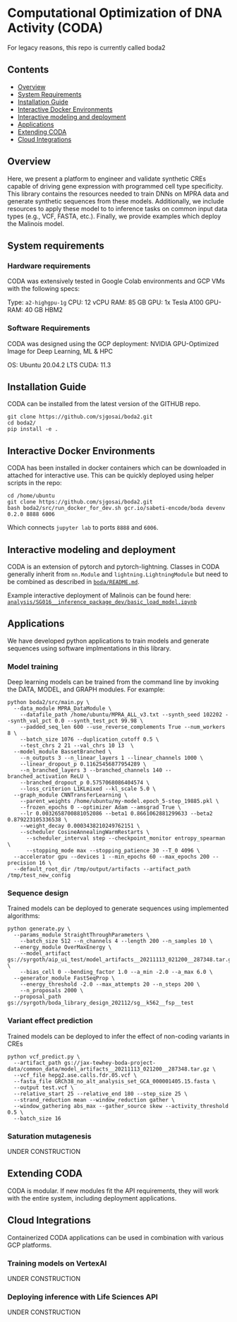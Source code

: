 # Computational Optimization of DNA Activity (CODA)
For legacy reasons, this repo is currently called boda2

## Contents

- [Overview](##overview)
- [System Requirements](##system-requirements)
- [Installation Guide](##installation-guide)
- [Interactive Docker Environments](##interactive-docker-environments)
- [Interactive modeling and deployment](##interactive-modeling-and-deployment)
- [Applications](##applications)
- [Extending CODA](##extending-coda)
- [Cloud Integrations](##cloud-integrations)

## Overview
Here, we present a platform to engineer and validate synthetic CREs capable of driving gene expression
with programmed cell type specificity. This library contains the resources needed to train DNNs on MPRA data and generate synthetic sequences from these models. Additionally, we include resources to apply these model to to inference tasks on common input data types (e.g., VCF, FASTA, etc.). Finally, we provide examples which deploy the Malinois model.

## System requirements
### Hardware requirements
CODA was extensively tested in Google Colab environments and GCP VMs with the following specs:

Type: `a2-highgpu-1g`
CPU: 12 vCPU
RAM: 85 GB
GPU: 1x Tesla A100
GPU-RAM: 40 GB HBM2

### Software Requirements
CODA was designed using the GCP deployment: NVIDIA GPU-Optimized Image for Deep Learning, ML & HPC

OS: Ubuntu 20.04.2 LTS
CUDA: 11.3

## Installation Guide
CODA can be installed from the latest version of the GITHUB repo.
```
git clone https://github.com/sjgosai/boda2.git
cd boda2/
pip install -e .
```

## Interactive Docker Environments
CODA has been installed in docker containers which can be downloaded in attached for interactive use. This can be quickly deployed using helper scripts in the repo:
```
cd /home/ubuntu
git clone https://github.com/sjgosai/boda2.git
bash boda2/src/run_docker_for_dev.sh gcr.io/sabeti-encode/boda devenv 0.2.0 8888 6006
```
Which connects `jupyter lab` to ports `8888` and `6006`.

## Interactive modeling and deployment
CODA is an extension of pytorch and pytorch-lightning. Classes in CODA generally inherit from `nn.Module` and `lightning.LightningModule` but need to be combined as described in [`boda/README.md`](boda/README.md).

Example interactive deployment of Malinois can be found here: [`analysis/SG016__inference_package_dev/basic_load_model.ipynb`](analysis/SG016__inference_package_dev/basic_load_model.ipynb)

## Applications
We have developed python applications to train models and generate sequences using software implmentations in this library.

### Model training
Deep learning models can be trained from the command line by invoking the DATA, MODEL, and GRAPH modules. For example:
```
python boda2/src/main.py \
  --data_module MPRA_DataModule \
    --datafile_path /home/ubuntu/MPRA_ALL_v3.txt --synth_seed 102202 --synth_val_pct 0.0 --synth_test_pct 99.98 \
    --padded_seq_len 600 --use_reverse_complements True --num_workers 8 \
    --batch_size 1076 --duplication_cutoff 0.5 \
    --test_chrs 2 21 --val_chrs 10 13  \
  --model_module BassetBranched \
    --n_outputs 3 --n_linear_layers 1 --linear_channels 1000 \
    --linear_dropout_p 0.11625456877954289 \
    --n_branched_layers 3 --branched_channels 140 --branched_activation ReLU \
    --branched_dropout_p 0.5757068086404574 \
    --loss_criterion L1KLmixed --kl_scale 5.0 \
  --graph_module CNNTransferLearning \
    --parent_weights /home/ubuntu/my-model.epoch_5-step_19885.pkl \
    --frozen_epochs 0 --optimizer Adam --amsgrad True \
    --lr 0.0032658700881052086 --beta1 0.8661062881299633 --beta2 0.879223105336538 \
    --weight_decay 0.0003438210249762151 \
    --scheduler CosineAnnealingWarmRestarts \
      --scheduler_interval step --checkpoint_monitor entropy_spearman \
      --stopping_mode max --stopping_patience 30 --T_0 4096 \
  --accelerator gpu --devices 1 --min_epochs 60 --max_epochs 200 --precision 16 \
  --default_root_dir /tmp/output/artifacts --artifact_path /tmp/test_new_config
```

### Sequence design
Trained models can be deployed to generate sequences using implemented algorithms:
```
python generate.py \
  --params_module StraightThroughParameters \
    --batch_size 512 --n_channels 4 --length 200 --n_samples 10 \
  --energy_module OverMaxEnergy \
    --model_artifact gs://syrgoth/aip_ui_test/model_artifacts__20211113_021200__287348.tar.gz \
    --bias_cell 0 --bending_factor 1.0 --a_min -2.0 --a_max 6.0 \
  --generator_module FastSeqProp \
    --energy_threshold -2.0 --max_attempts 20 --n_steps 200 \
    --n_proposals 2000 \
  --proposal_path gs://syrgoth/boda_library_design_202112/sg__k562__fsp__test
```

### Variant effect prediction
Trained models can be deployed to infer the effect of non-coding variants in CREs
```
python vcf_predict.py \
  --artifact_path gs://jax-tewhey-boda-project-data/common_data/model_artifacts__20211113_021200__287348.tar.gz \
  --vcf_file hepg2.ase.calls.fdr.05.vcf \
  --fasta_file GRCh38_no_alt_analysis_set_GCA_000001405.15.fasta \
  --output test.vcf \
  --relative_start 25 --relative_end 180 --step_size 25 \
  --strand_reduction mean --window_reduction gather \
  --window_gathering abs_max --gather_source skew --activity_threshold 0.5 \
  --batch_size 16
```

### Saturation mutagenesis
UNDER CONSTRUCTION

## Extending CODA
CODA is modular. If new modules fit the API requirements, they will work with the entire system, including deployment applications.

## Cloud Integrations
Containerized CODA applications can be used in combination with various GCP platforms.

### Training models on VertexAI
UNDER CONSTRUCTION

### Deploying inference with Life Sciences API
UNDER CONSTRUCTION
